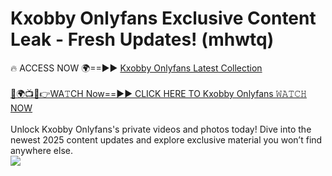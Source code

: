 # Kxobby Onlyfans Exclusive Content Leak - Fresh Updates! (mhwtq)

🔥 ACCESS NOW 🌍==►► <a href="https://tinyurl.com/kvy9nzfs" rel="nofollow">Kxobby Onlyfans Latest Collection</a>
<br><br>
[🔴🌍📺📱👉WA𝚃CH Now==►► CLICK HERE TO Kxobby Onlyfans 𝚆𝙰𝚃𝙲𝙷 NOW](https://tinyurl.com/kvy9nzfs)
<br><br>
Unlock Kxobby Onlyfans's private videos and photos today! Dive into the newest 2025 content updates and explore exclusive material you won’t find anywhere else.
<br>
<a href="https://tinyurl.com/kvy9nzfs" rel="nofollow" data-target="animated-image.originalLink"><img src="https://camo.githubusercontent.com/8a4f000d20f83aca3bf7ec5f350d767afa0574a8a352519fd8cfa583a6f93a33/68747470733a2f2f692e696d6775722e636f6d2f644a486b345a712e676966" data-canonical-src="https://i.imgur.com/dJHk4Zq.gif" style="max-width: 100%; display: inline-block;" data-target="animated-image.originalImage"></a>
<br>
